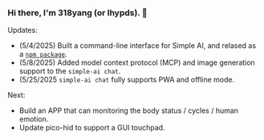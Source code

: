 ### Hi there, I'm 318yang (or lhypds). 👋

Updates:  
- (5/4/2025) Built a command-line interface for Simple AI, and relased as a [`npm package`](https://www.npmjs.com/package/simple-ai-chat).
- (5/8/2025) Added model context protocol (MCP) and image generation support to the `simple-ai chat`.
- (5/25/2025 `simple-ai chat` fully supports PWA and offline mode.  

Next:
- Build an APP that can monitoring the body status / cycles / human emotion.
- Update pico-hid to support a GUI touchpad.  
